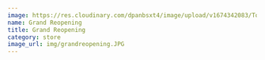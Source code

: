 ```yaml
---
image: https://res.cloudinary.com/dpanbsxt4/image/upload/v1674342083/Tonys/grand_opening_bspfkx.jpg
name: Grand Reopening
title: Grand Reopening
category: store
image_url: img/grandreopening.JPG
---
```

